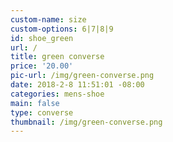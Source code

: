 ```yaml
---
custom-name: size
custom-options: 6|7|8|9
id: shoe_green
url: /
title: green converse
price: '20.00'
pic-url: /img/green-converse.png
date: 2018-2-8 11:51:01 -08:00
categories: mens-shoe
main: false
type: converse
thumbnail: /img/green-converse.png
---
```

